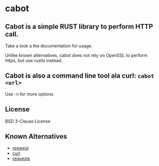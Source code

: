 # cabot

## Cabot is a simple RUST library to perform HTTP call.

Take a look a the documentation for usage.

Unlike known alternatives, cabot does not rely on OpenSSL to perform https,
but use rustls instead.

## Cabot is also a command line tool ala curl: `cabot <url>`

Use `-h` for more options

## License

BSD 3-Clause License

## Known Alternatives

 * [reqwest](https://crates.io/crates/reqwest)
 * [curl](https://crates.io/crates/curl)
 * [requests](https://crates.io/crates/requests)
